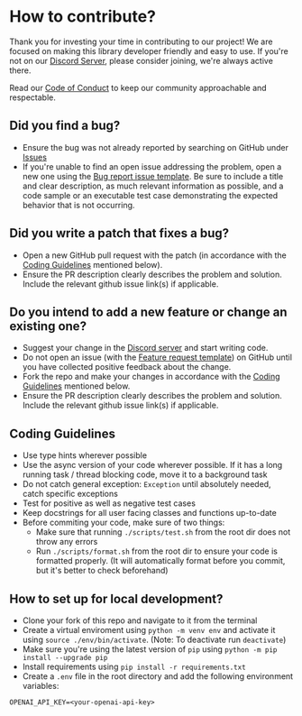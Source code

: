 # How to contribute?

Thank you for investing your time in contributing to our project! We are focused on making this library developer friendly and easy to use. If you're not on our [Discord Server](https://discord.gg/aQa53fRdXx), please consider joining, we're always active there.

Read our [Code of Conduct](./CODE_OF_CONDUCT.md) to keep our community approachable and respectable.

## Did you find a bug?

- Ensure the bug was not already reported by searching on GitHub under [Issues](https://github.com/Embedia-ai/embedia/issues)
- If you're unable to find an open issue addressing the problem, open a new one using the [Bug report issue template](https://github.com/Embedia-ai/embedia/issues/new/choose). Be sure to include a title and clear description, as much relevant information as possible, and a code sample or an executable test case demonstrating the expected behavior that is not occurring.

## Did you write a patch that fixes a bug?

- Open a new GitHub pull request with the patch (in accordance with the [Coding Guidelines](#coding-guidelines) mentioned below).
- Ensure the PR description clearly describes the problem and solution. Include the relevant github issue link(s) if applicable.

## Do you intend to add a new feature or change an existing one?

- Suggest your change in the [Discord server](https://discord.gg/aQa53fRdXx) and start writing code.
- Do not open an issue (with the [Feature request template](https://github.com/Embedia-ai/embedia/issues/new/choose)) on GitHub until you have collected positive feedback about the change.
- Fork the repo and make your changes in accordance with the [Coding Guidelines](#coding-guidelines) mentioned below.
- Ensure the PR description clearly describes the problem and solution. Include the relevant github issue link(s) if applicable.

## Coding Guidelines

- Use type hints wherever possible
- Use the async version of your code wherever possible. If it has a long running task / thread blocking code, move it to a background task
- Do not catch general exception: `Exception` until absolutely needed, catch specific exceptions
- Test for positive as well as negative test cases
- Keep docstrings for all user facing classes and functions up-to-date
- Before commiting your code, make sure of two things:
    - Make sure that running `./scripts/test.sh` from the root dir does not throw any errors
    - Run `./scripts/format.sh` from the root dir to ensure your code is formatted properly. (It will automatically format before you commit, but it's better to check beforehand)

## How to set up for local development?

- Clone your fork of this repo and navigate to it from the terminal
- Create a virtual enviroment using `python -m venv env` and activate it using `source ./env/bin/activate`. (Note: To deactivate run `deactivate`)
- Make sure you're using the latest version of `pip` using `python -m pip install --upgrade pip`
- Install requirements using `pip install -r requirements.txt`
- Create a `.env` file in the root directory and add the following environment variables:

```
OPENAI_API_KEY=<your-openai-api-key>
```
